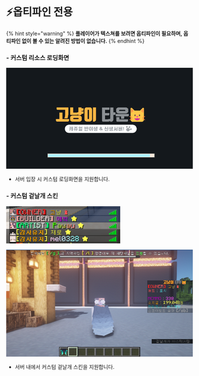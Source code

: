 # ⚡옵티파인 전용

{% hint style="warning" %}
**플레이어가 텍스쳐를 보려면 옵티파인이 필요하며, 옵티파인 없이 볼 수 있는 알려진 방법이 없습니다.**&#x20;
{% endhint %}

### - 커스텀 리소스 로딩화면

![](../../.gitbook/assets/image.png)

* 서버 입장 시 커스텀 로딩화면을 지원합니다.

### - 커스텀 겉날개 스킨

![커스텀 겉날개 스킨 (사이버 겉날개)](<../../.gitbook/assets/image (4).png>)

![기존 겉날개](<../../.gitbook/assets/image (2).png>)

* 서버 내에서 커스텀 겉날개 스킨을 지원합니다.&#x20;







